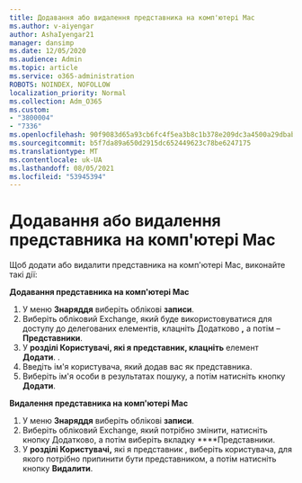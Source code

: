 ```yaml
---
title: Додавання або видалення представника на комп'ютері Mac
ms.author: v-aiyengar
author: AshaIyengar21
manager: dansimp
ms.date: 12/05/2020
ms.audience: Admin
ms.topic: article
ms.service: o365-administration
ROBOTS: NOINDEX, NOFOLLOW
localization_priority: Normal
ms.collection: Adm_O365
ms.custom:
- "3800004"
- "7336"
ms.openlocfilehash: 90f9083d65a93cb6fc4f5ea3b8c1b378e209dc3a4500a29dbab04ef958ea93c7
ms.sourcegitcommit: b5f7da89a650d2915dc652449623c78be6247175
ms.translationtype: MT
ms.contentlocale: uk-UA
ms.lasthandoff: 08/05/2021
ms.locfileid: "53945394"
---
```

# <a name="how-to-add-or-remove-a-delegate-in-mac"></a>Додавання або видалення представника на комп'ютері Mac

Щоб додати або видалити представника на комп'ютері Mac, виконайте такі дії:

**Додавання представника на комп'ютері Mac**

1. У меню **Знаряддя** виберіть облікові **записи**.
1. Виберіть обліковий Exchange, який буде використовуватися для доступу до делегованих елементів, клацніть Додатково **,** а потім – **Представники**.
1. У **розділі Користувачі, які я представник, клацніть** елемент **Додати**. .
1. Введіть ім'я користувача, який додав вас як представника.
1. Виберіть ім'я особи в результатах пошуку, а потім натисніть кнопку **Додати**.
 
**Видалення представника на комп'ютері Mac**

1. У меню **Знаряддя** виберіть облікові **записи**.
1. Виберіть обліковий Exchange, який потрібно змінити, натисніть кнопку Додатково, а потім виберіть вкладку ****Представники.
1. У **розділі Користувачі,** які я представник , виберіть користувача, для якого потрібно припинити бути представником, а потім натисніть кнопку **Видалити**.

